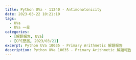 ```yaml
---
title: Python UVa - 11240 - Antimonotonicity
date: 2023-03-22 10:21:10
tags:
  - UVa
  - UVa 一星
categories:
  - [解題報告, UVa]
  - [CPE歷屆, 2023/03/21]
excerpt: Python UVa 10035 - Primary Arithmetic 解題報告
description: Python UVa 10035 - Primary Arithmetic 解題報告
---
```

